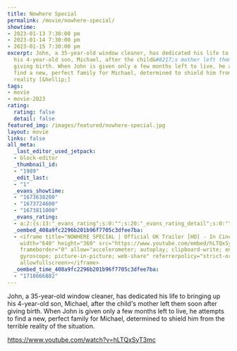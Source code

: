 ```yaml
---
title: Nowhere Special
permalink: /movie/nowhere-special/
showtime:
- 2023-01-13 7:30:00 pm
- 2023-01-14 7:30:00 pm
- 2023-01-15 7:30:00 pm
excerpt: John, a 35-year-old window cleaner, has dedicated his life to bringing up
  his 4-year-old son, Michael, after the child&#8217;s mother left them soon after
  giving birth. When John is given only a few months left to live, he attempts to
  find a new, perfect family for Michael, determined to shield him from the terrible
  reality [&hellip;]
tags:
- movie
- movie-2023
rating:
  rating: false
  detail: false
featured_img: /images/featured/nowhere-special.jpg
layout: movie
links: false
all_meta:
  _last_editor_used_jetpack:
  - block-editor
  _thumbnail_id:
  - "1989"
  _edit_last:
  - "1"
  _evans_showtime:
  - "1673638200"
  - "1673724600"
  - "1673811000"
  _evans_rating:
  - a:2:{s:13:"_evans_rating";s:0:"";s:20:"_evans_rating_detail";s:0:"";}
  _oembed_408a9fc2296b201b96f7705c3dfee7ba:
  - <iframe title="NOWHERE SPECIAL | Official UK Trailer [HD] - In Cinemas 16 July"
    width="640" height="360" src="https://www.youtube.com/embed/hLTQxSyT3mc?feature=oembed"
    frameborder="0" allow="accelerometer; autoplay; clipboard-write; encrypted-media;
    gyroscope; picture-in-picture; web-share" referrerpolicy="strict-origin-when-cross-origin"
    allowfullscreen></iframe>
  _oembed_time_408a9fc2296b201b96f7705c3dfee7ba:
  - "1718666882"
---
```


John, a 35-year-old window cleaner, has dedicated his life to bringing up his 4-year-old son, Michael, after the child's mother left them soon after giving birth. When John is given only a few months left to live, he attempts to find a new, perfect family for Michael, determined to shield him from the terrible reality of the situation.

https://www.youtube.com/watch?v=hLTQxSyT3mc 